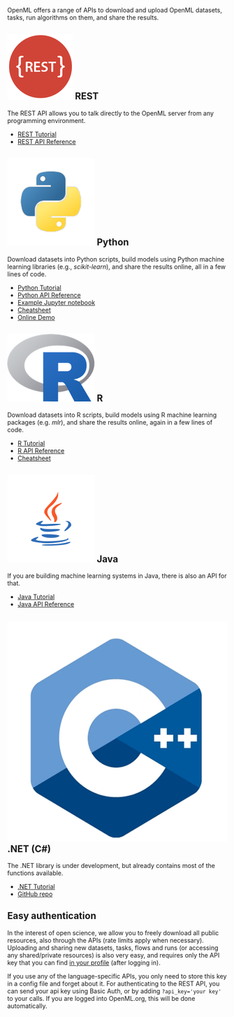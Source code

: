 OpenML offers a range of APIs to download and upload OpenML datasets, tasks, run algorithms on them, and share the results.

## ![icon](img/rest.png) REST  
The REST API allows you to talk directly to the OpenML server from any programming environment.

* [REST Tutorial](REST-tutorial)
* [REST API Reference](REST-API)

## ![icon](img/python.png) Python
Download datasets into Python scripts, build models using Python machine learning libraries (e.g., <i>scikit-learn</i>), and share the results online, all in a few lines of code.

* [Python Tutorial](Python-guide)
* [Python API Reference](Python-API)
* [Example Jupyter notebook](https://github.com/openml/openml-python/blob/master/examples/OpenML_Tutorial.ipynb)
* [Cheatsheet](https://github.com/openml/openml-python/blob/cheatsheet/examples/OpenML_Cheat_Sheet.pdf)
* [Online Demo](https://everware.ysda.yandex.net/hub/oauth_login?repourl=https://github.com/openml/study_example_python)

## ![icon](img/R.png) R
Download datasets into R scripts, build models using R machine learning packages (e.g. <i>mlr</i>), and share the results online, again in a few lines of code.

* [R Tutorial](R-guide)
* [R API Reference](R-API)
* [Cheatsheet](https://github.com/openml/openml-r/blob/master/vignettes/openml-cheatsheet.pdf)

## ![icon](img/java.png) Java
If you are building machine learning systems in Java, there is also an API for that.

* [Java Tutorial](Java-guide)
* [Java API Reference](https://openml.github.io/java/)

## ![icon](img/c++.png) .NET (C#)
The .NET library is under development, but already contains most of the functions available.

* [.NET Tutorial](NET_API)
* [GitHub repo](https://github.com/openml/openml-dotnet)


## Easy authentication
In the interest of open science, we allow you to freely download all public resources, also through the APIs (rate limits apply when necessary).
Uploading and sharing new datasets, tasks, flows and runs (or accessing any shared/private resources) is also very easy, and requires only the API key that you can find <a href="https://www.openml.org/u#!api" target="_blank">in your profile</a> (after logging in).</p>

If you use any of the language-specific APIs, you only need to store this key in a config file and forget about it. For authenticating to the REST API, you can send your api key using Basic Auth, or by adding <code>?api_key='your key'</code> to your calls. If you are logged into OpenML.org, this will be done automatically.
